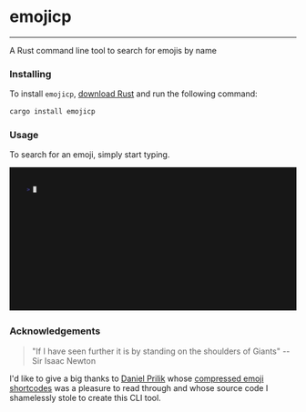 # emojicp

---

A Rust command line tool to search for emojis by name

### Installing

To install `emojicp`, [download Rust](https://doc.rust-lang.org/cargo/getting-started/installation.html)
and run the following command:

```bash
cargo install emojicp
```

### Usage

To search for an emoji, simply start typing.

![Searching for the "poop" emoji](./doc/out.gif)

### Acknowledgements

> "If I have seen further it is by standing on the shoulders of Giants"
> -- Sir Isaac Newton

I'd like to give a big thanks to [Daniel Prilik](https://prilik.com/) whose [compressed emoji shortcodes](https://github.com/daniel5151/compressed-emoji-shortcodes) was a pleasure to read through and whose source code I shamelessly stole to create this CLI tool.